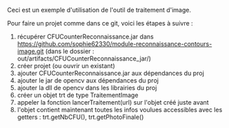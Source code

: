Ceci est un exemple d'utilisation de l'outil de traitement d'image.

Pour faire un projet comme dans ce git, voici les étapes à suivre :
1) récupérer CFUCounterReconnaissance.jar dans https://github.com/sophie62330/module-reconnaissance-contours-image.git (dans le dossier : out/artifacts/CFUCounterReconnaissance_jar/)
2) créer projet (ou ouvrir un existant)
3) ajouter CFUCounterReconnaissance.jar aux dépendances du proj
4) ajouter le jar de opencv aux dépendances du proj
5) ajouter la dll de opencv dans les librairies du proj
6) créer un objet trt de type TraitementImage 
7) appeler la fonction lancerTraitement(url) sur l'objet créé juste avant
8) l'objet contient maintenant toutes les infos voulues accessibles avec les getters : trt.getNbCFU(), trt.getPhotoFinale()
